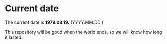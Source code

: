 # Current date

The current date is **1979.08.19.** (YYYY.MM.DD.)

This repository will be good when the world ends, so we will know how long it lasted.